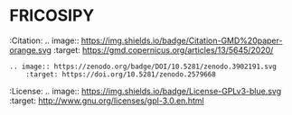 # FRICOSIPY

:Citation:
    .. image:: https://img.shields.io/badge/Citation-GMD%20paper-orange.svg
        :target: https://gmd.copernicus.org/articles/13/5645/2020/

    .. image:: https://zenodo.org/badge/DOI/10.5281/zenodo.3902191.svg
        :target: https://doi.org/10.5281/zenodo.2579668

:License:
    .. image:: https://img.shields.io/badge/License-GPLv3-blue.svg
        :target: http://www.gnu.org/licenses/gpl-3.0.en.html
